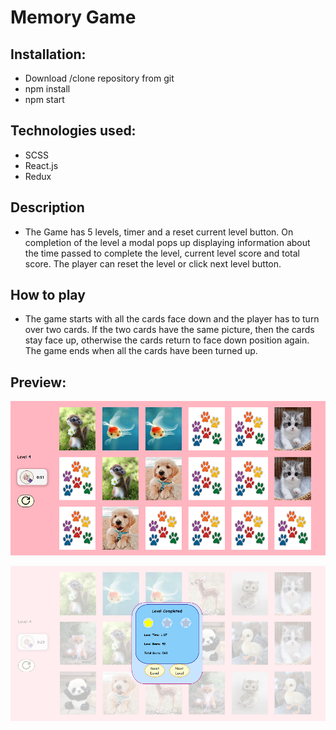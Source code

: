 # Memory Game

## Installation:
* Download /clone repository from git
* npm install
* npm start

## Technologies used:
* SCSS
* React.js
* Redux

## Description
* The Game has 5 levels, timer and a reset current level button. On completion of the level a modal pops up displaying information about the time passed to complete the level, current level score and total score. The player can reset the level or click next level button.

## How to play
* The game starts with all the cards face down and the player has to turn over two cards. If the two cards have the same picture, then the cards stay face up, otherwise the cards return to face down position again. The game ends when all the cards have been turned up.

## Preview:

![Alt text](./public/preview1.png?raw=true "Preview 1")

![Alt text](./public/preview2.png?raw=true "Preview 2")